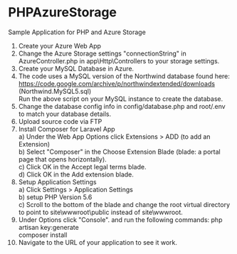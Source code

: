 # PHPAzureStorage
Sample Application for PHP and Azure Storage
  
    
1. Create your Azure Web App
2. Change the Azure Storage settings "connectionString" in AzureController.php in app\Http\Controllers to your storage settings.
3. Create your MySQL Database in Azure.
4. The code uses a MySQL version of the Northwind database found here:
   https://code.google.com/archive/p/northwindextended/downloads (Northwind.MySQL5.sql)   
   Run the above script on your MySQL instance to create the database.  
3. Change the database config info in config/database.php and root/.env to match your database details.
4. Upload source code via FTP
5. Install Composer for Laravel App  
  a) Under the Web App Options click Extensions > ADD (to add an Extension)  
  b) Select "Composer" in the Choose Extension Blade (blade: a portal page that opens horizontally).  
  c) Click OK in the Accept legal terms blade.    
  d) Click OK in the Add extension blade.    
6. Setup Application Settings    
  a) Click Settings > Application Settings    
  b) setup PHP Version 5.6  
  c) Scroll to the bottom of the blade and change the root virtual directory to point to site\wwwroot\public instead of site\wwwroot.  
7. Under Options click "Console". and run the following commands:
  php artisan key:generate  
  composer install  
8. Navigate to the URL of your application to see it work.
